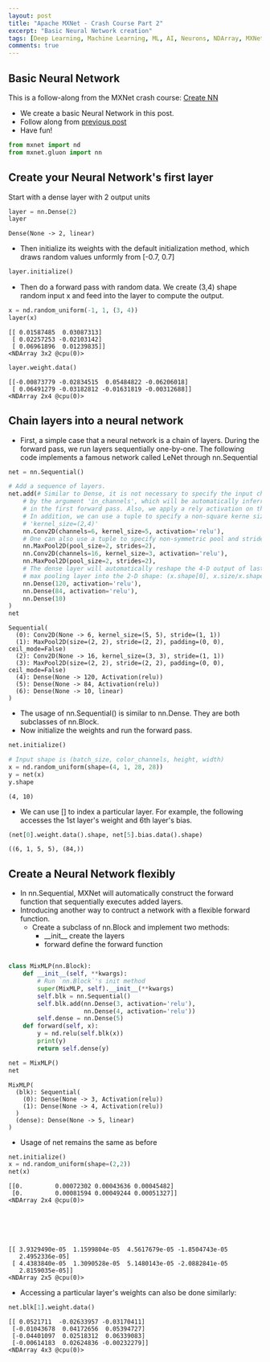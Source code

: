 ```yaml
---
layout: post
title: "Apache MXNet - Crash Course Part 2"
excerpt: "Basic Neural Network creation"
tags: [Deep Learning, Machine Learning, ML, AI, Neurons, NDArray, MXNet]
comments: true
---
```


## Basic Neural Network
This is a follow-along from the MXNet crash course: [Create NN](https://beta.mxnet.io/guide/crash-course/2-nn.html)
+ We create a basic Neural Network in this post.
+ Follow along from [previous post](http://www.mycpu.org/MXNet_CrashCourse-Part1/)
+ Have fun!


```python
from mxnet import nd
from mxnet.gluon import nn
```

## Create your Neural Network's first layer
Start with a dense layer with 2 output units


```python
layer = nn.Dense(2)
layer
```




    Dense(None -> 2, linear)



+ Then initialize its weights with the default initialization method, which draws random values unformly from [-0.7, 0.7]


```python
layer.initialize()
```

+ Then do a forward pass with random data. We create (3,4) shape random input x and feed into the layer to compute the output.


```python
x = nd.random_uniform(-1, 1, (3, 4))
layer(x)
```




    
    [[ 0.01587485  0.03087313]
     [ 0.02257253 -0.02103142]
     [ 0.06961896  0.01239835]]
    <NDArray 3x2 @cpu(0)>




```python
layer.weight.data()
```




    
    [[-0.00873779 -0.02834515  0.05484822 -0.06206018]
     [ 0.06491279 -0.03182812 -0.01631819 -0.00312688]]
    <NDArray 2x4 @cpu(0)>



## Chain layers into a neural network
+ First, a simple case that a neural network is a chain of layers. During the forward pass, we run layers sequentially one-by-one. The following code implements a famous network called LeNet through nn.Sequential


```python
net = nn.Sequential()

# Add a sequence of layers.
net.add(# Similar to Dense, it is not necessary to specify the input channels
    # by the argument 'in_channels', which will be automatically inferred
    # in the first forward pass. Also, we apply a rely activation on the output.
    # In addition, we can use a tuple to specify a non-square kerne size, such as
    # 'kernel_size=(2,4)'
    nn.Conv2D(channels=6, kernel_size=5, activation='relu'),
    # One can also use a tuple to specify non-symmetric pool and stride sizes
    nn.MaxPool2D(pool_size=2, strides=2),
    nn.Conv2D(channels=16, kernel_size=3, activation='relu'),
    nn.MaxPool2D(pool_size=2, strides=2),
    # The dense layer will automatically reshape the 4-D output of last
    # max pooling layer into the 2-D shape: (x.shape[0], x.size/x.shape[0])
    nn.Dense(120, activation='relu'),
    nn.Dense(84, activation='relu'),
    nn.Dense(10)
)
net
```




    Sequential(
      (0): Conv2D(None -> 6, kernel_size=(5, 5), stride=(1, 1))
      (1): MaxPool2D(size=(2, 2), stride=(2, 2), padding=(0, 0), ceil_mode=False)
      (2): Conv2D(None -> 16, kernel_size=(3, 3), stride=(1, 1))
      (3): MaxPool2D(size=(2, 2), stride=(2, 2), padding=(0, 0), ceil_mode=False)
      (4): Dense(None -> 120, Activation(relu))
      (5): Dense(None -> 84, Activation(relu))
      (6): Dense(None -> 10, linear)
    )



+ The usage of nn.Sequential() is similar to nn.Dense. They are both subclasses of nn.Block.
+ Now initialize the weights and run the forward pass.


```python
net.initialize()

# Input shape is (batch_size, color_channels, height, width)
x = nd.random_uniform(shape=(4, 1, 28, 28))
y = net(x)
y.shape
```




    (4, 10)



+ We can use [] to index a particular layer. For example, the following accesses the 1st layer's weight and 6th layer's bias.


```python
(net[0].weight.data().shape, net[5].bias.data().shape)
```




    ((6, 1, 5, 5), (84,))



## Create a Neural Network flexibly
+ In nn.Sequential, MXNet will automatically construct the forward function that sequentially executes added layers.
+ Introducing another way to contruct a network with a flexible forward function.
    + Create a subclass of nn.Block and implement two methods:
         + \_\_init\_\_ create the layers
         + forward define the forward function

```python

class MixMLP(nn.Block):
    def __init__(self, **kwargs):
        # Run `nn.Block`'s init method
        super(MixMLP, self).__init__(**kwargs)
        self.blk = nn.Sequential()
        self.blk.add(nn.Dense(3, activation='relu'),
                     nn.Dense(4, activation='relu'))
        self.dense = nn.Dense(5)
    def forward(self, x):
        y = nd.relu(self.blk(x))
        print(y)
        return self.dense(y)

net = MixMLP()
net


```




    MixMLP(
      (blk): Sequential(
        (0): Dense(None -> 3, Activation(relu))
        (1): Dense(None -> 4, Activation(relu))
      )
      (dense): Dense(None -> 5, linear)
    )



+ Usage of net remains the same as before


```python
net.initialize()
x = nd.random_uniform(shape=(2,2))
net(x)
```

    
    [[0.         0.00072302 0.00043636 0.00045482]
     [0.         0.00081594 0.00049244 0.00051327]]
    <NDArray 2x4 @cpu(0)>





    
    [[ 3.9329490e-05  1.1599804e-05  4.5617679e-05 -1.8504743e-05
       2.4952336e-05]
     [ 4.4383840e-05  1.3090528e-05  5.1480143e-05 -2.0882841e-05
       2.8159035e-05]]
    <NDArray 2x5 @cpu(0)>



+ Accessing a particular layer's weights can also be done similarly:


```python
net.blk[1].weight.data()
```




    
    [[ 0.0521711  -0.02633957 -0.03170411]
     [-0.01043678  0.04172656  0.05394727]
     [-0.04401097  0.02518312  0.06339083]
     [-0.00614183  0.02624836 -0.00232279]]
    <NDArray 4x3 @cpu(0)>




```python

```
